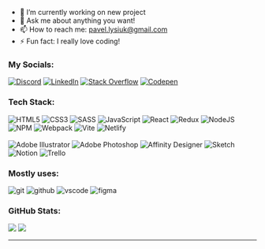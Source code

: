 - 🔭 I’m currently working on new project
- 💬 Ask me about anything you want!
- 📫 How to reach me: pavel.lysiuk@gmail.com
- ⚡ Fun fact: I really love coding!
<!-- - 😄 Pronouns: ...  -->
<!-- - 🌱 I’m currently learning ... -->
<!-- - 👯 I’m looking to collaborate on ... -->
<!-- - 🤔 I’m looking for help with ... -->

### My Socials:
[![Discord](https://img.shields.io/badge/Discord-%237289DA.svg?style=for-the-badge&logo=discord&logoColor=%237289DA)](https://discord.gg/Pullya#6947)
[![LinkedIn](https://img.shields.io/badge/LinkedIn-%230077B5.svg?style=for-the-badge&logo=linkedin&logoColor=white)](https://linkedin.com/in/pavlo-lysiuk-150445a1)
[![Stack Overflow](https://img.shields.io/badge/-Stackoverflow-FE7A16.svg?style=for-the-badge&logo=stack-overflow&logoColor=white)](https://stackoverflow.com/users/21080328)
[![Codepen](https://img.shields.io/badge/Codepen-%2320232a.svg?style=for-the-badge&logo=codepen&logoColor=white)](https://codepen.io/PavloLysiuk)

### Tech Stack:
![HTML5](https://img.shields.io/badge/html5-%23E34F26.svg?style=for-the-badge&logo=html5&logoColor=white) ![CSS3](https://img.shields.io/badge/css3-%231572B6.svg?style=for-the-badge&logo=css3&logoColor=white) ![SASS](https://img.shields.io/badge/SASS-hotpink.svg?style=for-the-badge&logo=SASS&logoColor=white) ![JavaScript](https://img.shields.io/badge/javascript-%2320232a.svg?style=for-the-badge&logo=javascript&logoColor=%23F7DF1E) ![React](https://img.shields.io/badge/react-%2320232a.svg?style=for-the-badge&logo=react&logoColor=%2361DAFB) ![Redux](https://img.shields.io/badge/redux-%23593d88.svg?style=for-the-badge&logo=redux&logoColor=white) ![NodeJS](https://img.shields.io/badge/node.js-6DA55F?style=for-the-badge&logo=node.js&logoColor=white) ![NPM](https://img.shields.io/badge/NPM-%2320232a.svg?style=for-the-badge&logo=npm&logoColor=red) ![Webpack](https://img.shields.io/badge/webpack-%238DD6F9.svg?style=for-the-badge&logo=webpack&logoColor=black) ![Vite](https://img.shields.io/badge/Vite-%237289DA.svg?style=for-the-badge&logo=vite&logoColor=white) ![Netlify](https://img.shields.io/badge/netlify-%2320232a.svg?style=for-the-badge&logo=netlify&logoColor=#00C7B7)</br></br>
![Adobe Illustrator](https://img.shields.io/badge/adobeillustrator-%23FF9A00.svg?style=for-the-badge&logo=adobeillustrator&logoColor=white) ![Adobe Photoshop](https://img.shields.io/badge/adobephotoshop-%2331A8FF.svg?style=for-the-badge&logo=adobephotoshop&logoColor=white) ![Affinity Designer](https://img.shields.io/badge/affinitydesginer-%231B72BE.svg?style=for-the-badge&logo=affinity-designer&logoColor=white) ![Sketch](https://img.shields.io/badge/Sketch-FFB387?style=for-the-badge&logo=sketch&logoColor=black) ![Notion](https://img.shields.io/badge/Notion-%2320232a.svg?style=for-the-badge&logo=notion&logoColor=white) ![Trello](https://img.shields.io/badge/Trello-%23026AA7.svg?style=for-the-badge&logo=Trello&logoColor=white)

### Mostly uses:
![git](https://img.shields.io/badge/git-%23F05033.svg?style=for-the-badge&logo=git&logoColor=white)
![github](https://img.shields.io/badge/github-%2320232a.svg?style=for-the-badge&logo=github&logoColor=white)
![vscode](https://img.shields.io/badge/Visual%20Studio%20Code-0078d7.svg?style=for-the-badge&logo=visual-studio-code&logoColor=white)
![figma](https://img.shields.io/badge/figma-%23F24E1E.svg?style=for-the-badge&logo=figma&logoColor=white)
<!-- ![gitlab](https://img.shields.io/badge/gitlab-rebeccapurple?style=for-the-badge&logo=gitlab) -->
<!-- ![postman](https://img.shields.io/badge/postman-gray?style=for-the-badge&logo=postman) -->

### GitHub Stats:
![](https://github-readme-stats.vercel.app/api/top-langs/?username=PavloLysiuk&theme=material-palenight&hide_border=true&include_all_commits=true&count_private=false&layout=compact)
![](https://github-readme-stats.vercel.app/api?username=PavloLysiuk&theme=material-palenight&hide_border=true&include_all_commits=false&count_private=false)

<!-- ![](https://github-profile-trophy.vercel.app/?username=PavloLysiuk&theme=onedark&no-frame=true&no-bg=true&margin-w=4) -->

---
<!-- [![](https://visitcount.itsvg.in/api?id=PavloLysiuk&icon=0&color=0)](https://visitcount.itsvg.in) -->
